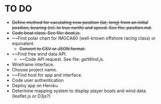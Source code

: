 # TO DO

- ~~Define method for caculating new position (lat, long) from an initial position, bearing (rel. to true north) and speed. See file: _position.md_.~~
- ~~Code boat class. See file: _boat.js_.~~
- ~~Find polar chart for IMOCA60 (well-known offshore racing class) or equivalent.
  - ~~Convert to CSV or JSON format.~~
- ~~Find free wind data API.
  - ~~Code API request. See file: _getWind.js_.
- Wireframe interface.
- Choose project name.
- ~~Find host for app and interface.
- Code user authentication
- Deploy app on Heroku
- Determine mapping system to display player boats and wind data. (leaflet.js or D3js?)

